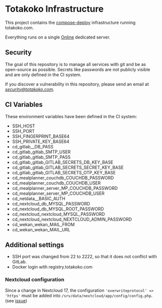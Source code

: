 # Totakoko Infrastructure

This project contains the [compose-deploy](https://github.com/totakoko/compose-deploy) infrastructure running totakoko.com.

Everything runs on a single [Online](https://www.online.net/en/server-dedicated/start-2-l) dedicated server.


## Security

The goal of this repository is to manage all services with git and be as open-source as possible.
Secrets like passwords are not publicly visible and are only defined in the CI system.

If you discover a vulnerability in this repository, please send an email at *security@totakoko.com*.


## CI Variables

These environment variables have been defined in the CI system:
- SSH_HOST
- SSH_PORT
- SSH_FINGERPRINT_BASE64
- SSH_PRIVATE_KEY_BASE64
- cd_gitlab__DB_PASS
- cd_gitlab_gitlab_SMTP_USER
- cd_gitlab_gitlab_SMTP_PASS
- cd_gitlab_gitlab_GITLAB_SECRETS_DB_KEY_BASE
- cd_gitlab_gitlab_GITLAB_SECRETS_SECRET_KEY_BASE
- cd_gitlab_gitlab_GITLAB_SECRETS_OTP_KEY_BASE
- cd_mealplanner_couchdb_COUCHDB_PASSWORD
- cd_mealplanner_couchdb_COUCHDB_USER
- cd_mealplanner_server_MP_COUCHDB_PASSWORD
- cd_mealplanner_server_MP_COUCHDB_USER
- cd_netdata__BASIC_AUTH
- cd_nextcloud_db_MYSQL_PASSWORD
- cd_nextcloud_db_MYSQL_ROOT_PASSWORD
- cd_nextcloud_nextcloud_MYSQL_PASSWORD
- cd_nextcloud_nextcloud_NEXTCLOUD_ADMIN_PASSWORD
- cd_wekan_wekan_MAIL_FROM
- cd_wekan_wekan_MAIL_URL


## Additional settings

- SSH port was changed from 22 to 2222, so that it does not conflict with GitLab.
- Docker login with registry.totakoko.com


### Nextcloud configuration

Since a change in Nextcloud 17, the configuration `'overwriteprotocol' => 'https'` must be added into `/srv/data/nextcloud/app/config/config.php`. (see [issue](https://github.com/nextcloud/server/issues/17409#issuecomment-538684976))

